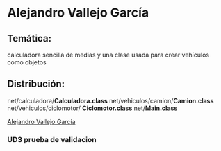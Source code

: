 # Alejandro Vallejo García
## Temática: 
<p>calculadora sencilla de medias y una clase usada para crear vehículos como objetos</p> 

## Distribución:
net/calculadora/**Calculadora.class**
net/vehiculos/camion/**Camion.class**
net/vehiculos/ciclomotor/ **Ciclomotor.class**
net/__Main.class__ 

[Alejandro Vallejo García](https://github.com/AleVallejoGarcia/UD3-3PruebaValidacion.git)


### UD3 prueba de validacion
